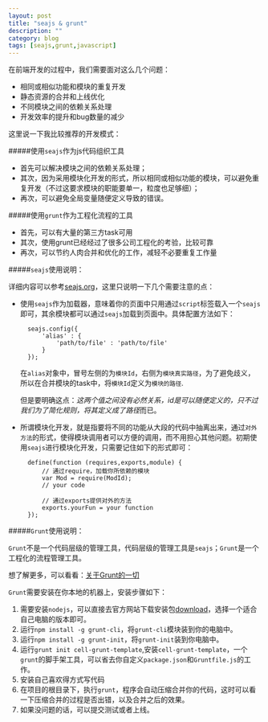 ```yaml
---
layout: post
title: "seajs & grunt"
description: ""
category: blog
tags: [seajs,grunt,javascript]
---
```


在前端开发的过程中，我们需要面对这么几个问题：

- 相同或相似功能和模块的重复开发
- 静态资源的合并和上线优化
- 不同模块之间的依赖关系处理
- 开发效率的提升和bug数量的减少

这里说一下我比较推荐的开发模式：

#####使用`seajs`作为js代码组织工具
- 首先可以解决模块之间的依赖关系处理；
- 其次，因为采用模块化开发的形式，所以相同或相似功能的模块，可以避免重复开发（不过这要求模块的职能要单一，粒度也足够细）；
- 再次，可以避免全局变量随便定义导致的错误。

#####使用`grunt`作为工程化流程的工具
- 首先，可以有大量的第三方task可用
- 其次，使用grunt已经经过了很多公司工程化的考验，比较可靠
- 再次，可以节约人肉合并和优化的工作，减轻不必要重复工作量


#####`seajs`使用说明：

详细内容可以参考[seajs.org](http://seajs.org/docs/)，这里只说明一下几个需要注意的点：

- 使用`seajs`作为加载器，意味着你的页面中只用通过`script`标签载入一个`seajs`即可，其余模块都可以通过`seajs`加载到页面中。具体配置方法如下：

		seajs.config({
			'alias' : {
				'path/to/file' : 'path/to/file'
			}
		});
	
	在`alias`对象中，冒号左侧的为`模块Id`，右侧为`模块真实路径`，为了避免歧义，所以在合并模块的task中，将`模块Id`定义为`模块的路径`.
	
	但是要明确这点：*这两个值之间没有必然关系，id是可以随便定义的，只不过我们为了简化规则，将其定义成了路径*而已。
	

- 所谓模块化开发，就是指要将不同的功能从大段的代码中抽离出来，通过`对外方法`的形式，使得模块调用者可以方便的调用，而不用担心其他问题。初期使用`seajs`进行模块化开发，只需要记住如下的形式即可：

		define(function (requires,exports,module) {
			// 通过require，加载你所依赖的模块
			var Mod = require(ModId);
			// your code
			
			// 通过exports提供对外的方法
			exports.yourFun = your function
		});
		
#####`Grunt`使用说明：

`Grunt`不是一个代码层级的管理工具，代码层级的管理工具是`seajs`；`Grunt`是一个工程化的流程管理工具。

想了解更多，可以看看：[关于Grunt的一切](http://www.gruntjs.net/docs/getting-started/)

`Grunt`需要安装在你本地的机器上，安装步骤如下：

1. 需要安装`nodejs`，可以直接去官方网站下载安装包[download](http://nodejs.org/download/)，选择一个适合自己电脑的版本即可。
2. 运行`npm install -g grunt-cli`，将`grunt-cli`模块装到你的电脑中。
3. 运行`npm install -g grunt-init`，将`grunt-init`装到你电脑中。
3. 运行`grunt init cell-grunt-template`,安装`cell-grunt-template`，一个`grunt`的脚手架工具，可以省去你自定义`package.json`和`Gruntfile.js`的工作。
4. 安装自己喜欢得方式写代码
5. 在项目的根目录下，执行`grunt`，程序会自动压缩合并你的代码，这时可以看一下压缩合并的过程是否出错，以及合并之后的效果。
6. 如果没问题的话，可以提交测试或者上线。



